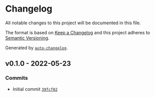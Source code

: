 # Changelog

All notable changes to this project will be documented in this file.

The format is based on [Keep a Changelog](https://keepachangelog.com/en/1.0.0/)
and this project adheres to [Semantic Versioning](https://semver.org/spec/v2.0.0.html).

Generated by [`auto-changelog`](https://github.com/CookPete/auto-changelog).

## v0.1.0 - 2022-05-23

### Commits

- Initial commit [`39fcf02`](https://github.com/martinholden-skillsoft/percipio-download-content-metadata-as-json/commit/39fcf02308abdd9fb630d6d8fd1e18bb71d81312)
